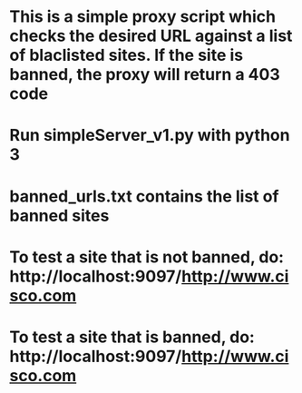 # This is a simple proxy script which checks the desired URL against a list of blaclisted sites. If the site is banned, the proxy will return a 403 code
# Run simpleServer_v1.py with python 3
# banned_urls.txt contains the list of banned sites
# To test a site that is not banned, do:  http://localhost:9097/http://www.cisco.com
# To test a site that is banned, do: http://localhost:9097/http://www.cisco.com
